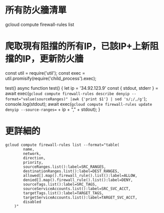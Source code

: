 # 所有防火牆清單
gcloud compute firewall-rules list

# 爬取現有阻擋的所有IP，已該IP+上新阻擋的IP，更新防火牆
const util = require('util');
const exec = util.promisify(require('child_process').exec);

test()
async function test() {
    let ip = '34.92.123.9'
    const { stdout, stderr } = await exec(`gcloud compute firewall-rules describe denyip --format="value(sourceRanges)" |awk {'print $1'} | sed 's/;/,/g'`);
    console.log(stdout);
    await exec(`gcloud compute firewall-rules update denyip --source-ranges=` + ip + "," + stdout);
}
# 更詳細的
```
gcloud compute firewall-rules list --format="table(
        name,
        network,
        direction,
        priority,
        sourceRanges.list():label=SRC_RANGES,
        destinationRanges.list():label=DEST_RANGES,
        allowed[].map().firewall_rule().list():label=ALLOW,
        denied[].map().firewall_rule().list():label=DENY,
        sourceTags.list():label=SRC_TAGS,
        sourceServiceAccounts.list():label=SRC_SVC_ACCT,
        targetTags.list():label=TARGET_TAGS,
        targetServiceAccounts.list():label=TARGET_SVC_ACCT,
        disabled
    )"
```
